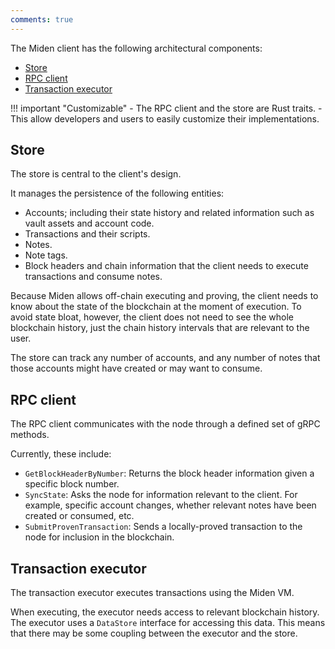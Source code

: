 ```yaml
---
comments: true
---
```


The Miden client has the following architectural components:

- [Store](#store)
- [RPC client](#rpc-client)
- [Transaction executor](#transaction-executor)

!!! important "Customizable"
    - The RPC client and the store are Rust traits.
    - This allow developers and users to easily customize their implementations.

## Store

The store is central to the client's design. 

It manages the persistence of the following entities:

- Accounts; including their state history and related information such as vault assets and account code.
- Transactions and their scripts.
- Notes.
- Note tags.
- Block headers and chain information that the client needs to execute transactions and consume notes.
 
Because Miden allows off-chain executing and proving, the client needs to know about the state of the blockchain at the moment of execution. To avoid state bloat, however, the client does not need to see the whole blockchain history, just the chain history intervals that are relevant to the user. 

The store can track any number of accounts, and any number of notes that those accounts might have created or may want to consume. 

## RPC client

The RPC client communicates with the node through a defined set of gRPC methods. 

Currently, these include:

- `GetBlockHeaderByNumber`: Returns the block header information given a specific block number.
- `SyncState`: Asks the node for information relevant to the client. For example, specific account changes, whether relevant notes have been created or consumed, etc.
- `SubmitProvenTransaction`: Sends a locally-proved transaction to the node for inclusion in the blockchain.

## Transaction executor

The transaction executor executes transactions using the Miden VM. 

When executing, the executor needs access to relevant blockchain history. The executor uses a `DataStore` interface for accessing this data. This means that there may be some coupling between the executor and the store.
